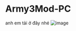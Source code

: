 # Army3Mod-PC
anh em tải ở đây nhé
![image](https://github.com/user-attachments/assets/48c5d3b5-0319-4bf4-81b9-84bb6e6f8ac6)
